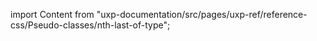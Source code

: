 
import Content from "uxp-documentation/src/pages/uxp-ref/reference-css/Pseudo-classes/nth-last-of-type";

<Content query="product=photoshop"/>
